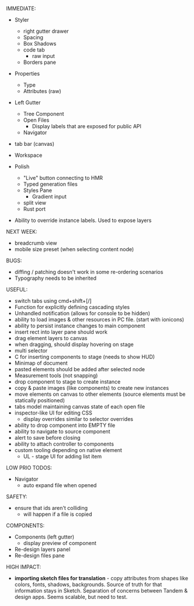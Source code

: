 IMMEDIATE:

* Styler
  * right gutter drawer
  * Spacing
  * Box Shadows
  * code tab
    * raw input
  * Borders pane
* Properties
  * Type
  * Attributes (raw)
* Left Gutter

  * Tree Component
  * Open Files
    * Display labels that are exposed for public API
  * Navigator

* tab bar (canvas)

* Workspace

* Polish

  * "Live" button connecting to HMR
  * Typed generation files
  * Styles Pane
    * Gradient input
  * split view
  * Rust port

* Ability to override instance labels. Used to expose layers

NEXT WEEK:

* breadcrumb view
* mobile size preset (when selecting content node)

BUGS:

* diffing / patching doesn't work in some re-ordering scenarios
* Typography needs to be inherited

USEFUL:

* switch tabs using cmd+shift+[/]
* Function for explicitly defining cascading styles
* Unhandled notification (allows for console to be hidden)
* ability to load images & other resources in PC file. (start with ionicons)
* ability to persist instance changes to main component
* insert rect into layer pane should work
* drag element layers to canvas
* when dragging, should display hovering on stage
* multi selector
* C for inserting components to stage (needs to show HUD)
* Minimap of document
* pasted elements should be added after selected node
* Measurement tools (not snapping)
* drop component to stage to create instance
* copy & paste images (like components) to create new instances
* move elements on canvas to other elements (source elements must be statically positioned)
* tabs model maintaining canvas state of each open file
* inspector-like UI for editing CSS
  * display overrides similar to selector overrides
* ability to drop component into EMPTY file
* ability to navigate to source component
* alert to save before closing
* ability to attach controller to components
* custom tooling depending on native element
  * UL - stage UI for adding list item

LOW PRIO TODOS:

* Navigator
  * auto expand file when opened

SAFETY:

* ensure that ids aren't colliding
  * will happen if a file is copied

COMPONENTS:

* Components (left gutter)
  * display preview of component
* Re-design layers panel
* Re-design files pane

HIGH IMPACT:

* **importing sketch files for translation** - copy attributes from shapes like colors, fonts, shadows, backgrounds. Source of truth for that information stays in Sketch. Separation of concerns between Tandem & design apps. Seems scalable, but need to test.
